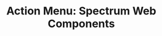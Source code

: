 ---
layout: examples.njk
title: 'Action Menu: Spectrum Web Components'
displayName: Action Menu
componentName: action-menu
tags:
  - component-examples
---